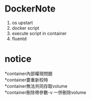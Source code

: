 # DockerNote
1. os upstart<br>
2. docker script<br>
3. execute script in container<br>
4. fluentd<br>


# notice
*container內部權現問題<br>
*container要重新校時<br>
*container無法共同存取volume<br>
*container刪除帶參數-v 一併刪除volume<br>

